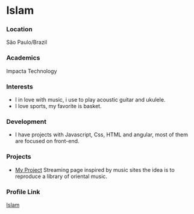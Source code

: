 # Islam

### Location

São Paulo/Brazil

### Academics

Impacta Technology

### Interests

- I in love with music, i use to play acoustic guitar and ukulele.
- I love sports, my favorite is basket.

### Development

- I have projects with Javascript, Css, HTML and angular, most of them are focused on front-end.

### Projects

- [My Project](https://github.com/ZugaikotsuOne/Streaming) Streaming page inspired by music sites the idea is to reproduce a library of oriental music.

### Profile Link

[Islam](https://github.com/ZugaikotsuOne)